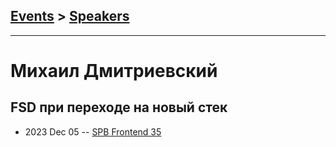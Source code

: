 ## [Events](../README.md) > [Speakers](../speakers.md)
---

# Михаил Дмитриевский

## FSD при переходе на новый стек
- 2023 Dec 05 -- [SPB Frontend 35](https://youtu.be/VrpZXTKTe68)    
